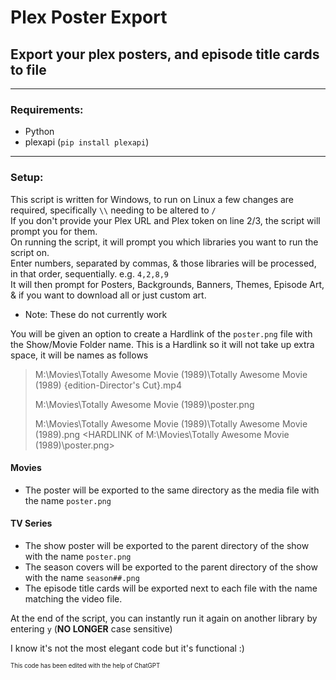 # Plex Poster Export
## Export your plex posters, and episode title cards to file
---
### Requirements:
- Python
- plexapi (`pip install plexapi`)
---

### Setup:
This script is written for Windows, to run on Linux a few changes are required, specifically `\\` needing to be altered to `/`      
If you don't provide your Plex URL and Plex token on line 2/3, the script will prompt you for them.   
On running the script, it will prompt you which libraries you want to run the script on.     
Enter numbers, separated by commas, & those libraries will be processed, in that order, sequentially. e.g. `4,2,8,9`     
It will then prompt for Posters, Backgrounds, Banners, Themes, Episode Art, & if you want to download all or just custom art.   
 - Note: These do not currently work
 
You will be given an option to create a Hardlink of the `poster.png` file with the Show/Movie Folder name. This is a Hardlink so it will not take up extra space, it will be names as follows
> M:\Movies\Totally Awesome Movie (1989)\Totally Awesome Movie (1989)  {edition-Director's Cut}.mp4
> 
> M:\Movies\Totally Awesome Movie (1989)\poster.png
> 
> M:\Movies\Totally Awesome Movie (1989)\Totally Awesome Movie (1989).png <HARDLINK of M:\Movies\Totally Awesome Movie (1989)\poster.png>

#### Movies
- The poster will be exported to the same directory as the media file with the name `poster.png`

#### TV Series
- The show poster will be exported to the parent directory of the show with the name `poster.png`
- The season covers will be exported to the parent directory of the show with the name `season##.png`
- The episode title cards will be exported next to each file with the name matching the video file.

At the end of the script, you can instantly run it again on another library by entering `y` (**NO LONGER** case sensitive)


I know it's not the most elegant code but it's functional :)

<sub><sup>This code has been edited with the help of ChatGPT</sup></sub>

